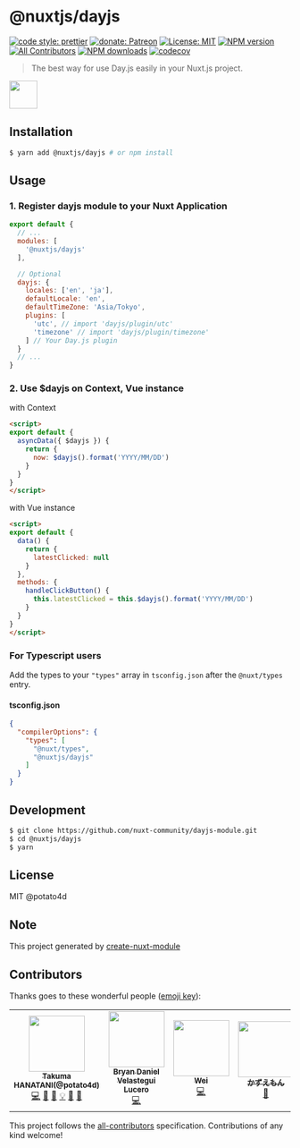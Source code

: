 # @nuxtjs/dayjs

[![code style: prettier](https://img.shields.io/badge/code_style-prettier-ff69b4.svg?style=flat-square)](https://github.com/prettier/prettier)
[![donate: Patreon](https://img.shields.io/badge/donate-patreon-orange.svg?style=flat-square)](https://www.patreon.com/potato4d)
[![License: MIT](https://img.shields.io/badge/License-MIT-blue.svg?style=flat-square)](https://opensource.org/licenses/MIT)
[![NPM version](https://img.shields.io/npm/v/@nuxtjs/dayjs.svg?style=flat-square)](https://npmjs.com/package/@nuxtjs/dayjs)
[![All Contributors](https://img.shields.io/badge/all_contributors-1-orange.svg?style=flat-square)](#contributors)
[![NPM downloads](https://img.shields.io/npm/dm/@nuxtjs/dayjs.svg?style=flat)](https://npmjs.com/package/@nuxtjs/dayjs)
[![codecov](https://codecov.io/gh/nuxt-community/dayjs-module/branch/master/graph/badge.svg)](https://codecov.io/gh/nuxt-community/dayjs-module)

> The best way for use Day.js easily in your Nuxt.js project.

<a href="https://patreon.com/potato4d">
  <img src="https://c5.patreon.com/external/logo/become_a_patron_button@2x.png" height="50">
</a>

## Installation

```bash
$ yarn add @nuxtjs/dayjs # or npm install
```

## Usage

### 1. Register dayjs module to your Nuxt Application

```js
export default {
  // ...
  modules: [
    '@nuxtjs/dayjs'
  ],

  // Optional
  dayjs: {
    locales: ['en', 'ja'],
    defaultLocale: 'en',
    defaultTimeZone: 'Asia/Tokyo',
    plugins: [
      'utc', // import 'dayjs/plugin/utc'
      'timezone' // import 'dayjs/plugin/timezone'
    ] // Your Day.js plugin
  }
  // ...
}
```

### 2. Use $dayjs on Context, Vue instance

with Context

```html
<script>
export default {
  asyncData({ $dayjs }) {
    return {
      now: $dayjs().format('YYYY/MM/DD')
    }
  }
}
</script>
```

with Vue instance

```html
<script>
export default {
  data() {
    return {
      latestClicked: null
    }
  },
  methods: {
    handleClickButton() {
      this.latestClicked = this.$dayjs().format('YYYY/MM/DD')
    }
  }
}
</script>
```

### For Typescript users

Add the types to your `"types"` array in `tsconfig.json` after the `@nuxt/types` entry.

#### tsconfig.json

```json
{
  "compilerOptions": {
    "types": [
      "@nuxt/types",
      "@nuxtjs/dayjs"
    ]
  }
}
```

## Development

```bash
$ git clone https://github.com/nuxt-community/dayjs-module.git
$ cd @nuxtjs/dayjs
$ yarn
```

## License

MIT @potato4d

## Note

This project generated by [create-nuxt-module](https://github.com/potato4d/create-nuxt-module)

## Contributors

Thanks goes to these wonderful people ([emoji key](https://allcontributors.org/docs/en/emoji-key)):

<!-- ALL-CONTRIBUTORS-LIST:START - Do not remove or modify this section -->
<!-- prettier-ignore-start -->
<!-- markdownlint-disable -->
<table>
  <tr>
    <td align="center"><a href="https://potato4d.me"><img src="https://github.com/potato4d.png?s=100" width="100px;" alt=""/><br /><sub><b>Takuma HANATANI(@potato4d)</b></sub></a><br /><a href="https://github.com/nuxt-community/dayjs-module/commits?author=potato4d" title="Code">💻</a> <a href="https://github.com/nuxt-community/dayjs-module/issues?q=author%3Apotato4d" title="Bug reports">🐛</a> <a href="https://github.com/nuxt-community/dayjs-module/commits?author=potato4d" title="Documentation">📖</a> <a href="#example-potato4d" title="Examples">💡</a> <a href="#question-potato4d" title="Answering Questions">💬</a> <a href="https://github.com/nuxt-community/dayjs-module/pulls?q=is%3Apr+reviewed-by%3Apotato4d" title="Reviewed Pull Requests">👀</a></td>
    <td align="center"><a href="https://github.com/bvelastegui"><img src="https://avatars2.githubusercontent.com/u/16880910?v=4?s=100" width="100px;" alt=""/><br /><sub><b>Bryan Daniel Velastegui Lucero</b></sub></a><br /><a href="https://github.com/nuxt-community/dayjs-module/commits?author=bvelastegui" title="Code">💻</a></td>
    <td align="center"><a href="http://resume.a-wei.tw"><img src="https://avatars0.githubusercontent.com/u/19729705?v=4?s=100" width="100px;" alt=""/><br /><sub><b>Wei</b></sub></a><br /><a href="https://github.com/nuxt-community/dayjs-module/commits?author=a65162" title="Code">💻</a></td>
    <td align="center"><a href="https://kazuemon.me"><img src="https://avatars1.githubusercontent.com/u/12812934?v=4?s=100" width="100px;" alt=""/><br /><sub><b>かずえもん</b></sub></a><br /><a href="https://github.com/nuxt-community/dayjs-module/commits?author=kazuemon" title="Documentation">📖</a></td>
    <td align="center"><a href="https://daikiojm.me/"><img src="https://avatars.githubusercontent.com/u/10055293?v=4?s=100" width="100px;" alt=""/><br /><sub><b>Daiki Ojima</b></sub></a><br /><a href="https://github.com/nuxt-community/dayjs-module/commits?author=daikiojm" title="Code">💻</a></td>
  </tr>
</table>

<!-- markdownlint-restore -->
<!-- prettier-ignore-end -->

<!-- ALL-CONTRIBUTORS-LIST:END -->

This project follows the [all-contributors](https://github.com/all-contributors/all-contributors) specification. Contributions of any kind welcome!
